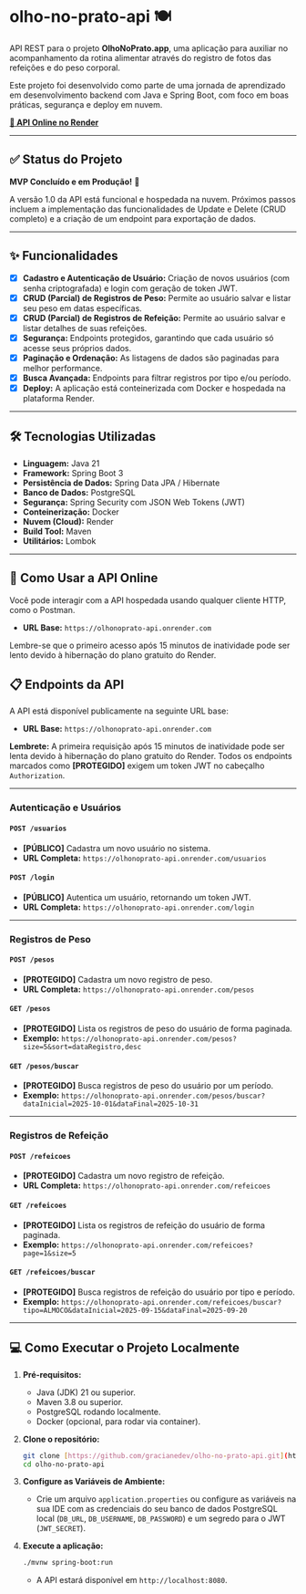 # olho-no-prato-api 🍽️

API REST para o projeto **OlhoNoPrato.app**, uma aplicação para auxiliar no acompanhamento da rotina alimentar através do registro de fotos das refeições e do peso corporal.

Este projeto foi desenvolvido como parte de uma jornada de aprendizado em desenvolvimento backend com Java e Spring Boot, com foco em boas práticas, segurança e deploy em nuvem.

**[🚀 API Online no Render](https://olhonoprato-api.onrender.com)**

---

## ✅ Status do Projeto

**MVP Concluído e em Produção!** 🎉

A versão 1.0 da API está funcional e hospedada na nuvem. Próximos passos incluem a implementação das funcionalidades de Update e Delete (CRUD completo) e a criação de um endpoint para exportação de dados.

---

## ✨ Funcionalidades

* [x] **Cadastro e Autenticação de Usuário:** Criação de novos usuários (com senha criptografada) e login com geração de token JWT.
* [x] **CRUD (Parcial) de Registros de Peso:** Permite ao usuário salvar e listar seu peso em datas específicas.
* [x] **CRUD (Parcial) de Registros de Refeição:** Permite ao usuário salvar e listar detalhes de suas refeições.
* [x] **Segurança:** Endpoints protegidos, garantindo que cada usuário só acesse seus próprios dados.
* [x] **Paginação e Ordenação:** As listagens de dados são paginadas para melhor performance.
* [x] **Busca Avançada:** Endpoints para filtrar registros por tipo e/ou período.
* [x] **Deploy:** A aplicação está conteinerizada com Docker e hospedada na plataforma Render.

---

## 🛠️ Tecnologias Utilizadas

* **Linguagem:** Java 21
* **Framework:** Spring Boot 3
* **Persistência de Dados:** Spring Data JPA / Hibernate
* **Banco de Dados:** PostgreSQL
* **Segurança:** Spring Security com JSON Web Tokens (JWT)
* **Conteinerização:** Docker
* **Nuvem (Cloud):** Render
* **Build Tool:** Maven
* **Utilitários:** Lombok

---

## 🚀 Como Usar a API Online

Você pode interagir com a API hospedada usando qualquer cliente HTTP, como o Postman.

* **URL Base:** `https://olhonoprato-api.onrender.com`

Lembre-se que o primeiro acesso após 15 minutos de inatividade pode ser lento devido à hibernação do plano gratuito do Render.

## 📋 Endpoints da API

A API está disponível publicamente na seguinte URL base:

* **URL Base:** `https://olhonoprato-api.onrender.com`

**Lembrete:** A primeira requisição após 15 minutos de inatividade pode ser lenta devido à hibernação do plano gratuito do Render. Todos os endpoints marcados como **[PROTEGIDO]** exigem um token JWT no cabeçalho `Authorization`.

---
### Autenticação e Usuários

#### `POST /usuarios`
* **[PÚBLICO]** Cadastra um novo usuário no sistema.
* **URL Completa:** `https://olhonoprato-api.onrender.com/usuarios`

#### `POST /login`
* **[PÚBLICO]** Autentica um usuário, retornando um token JWT.
* **URL Completa:** `https://olhonoprato-api.onrender.com/login`

---
### Registros de Peso

#### `POST /pesos`
* **[PROTEGIDO]** Cadastra um novo registro de peso.
* **URL Completa:** `https://olhonoprato-api.onrender.com/pesos`

#### `GET /pesos`
* **[PROTEGIDO]** Lista os registros de peso do usuário de forma paginada.
* **Exemplo:** `https://olhonoprato-api.onrender.com/pesos?size=5&sort=dataRegistro,desc`

#### `GET /pesos/buscar`
* **[PROTEGIDO]** Busca registros de peso do usuário por um período.
* **Exemplo:** `https://olhonoprato-api.onrender.com/pesos/buscar?dataInicial=2025-10-01&dataFinal=2025-10-31`

---
### Registros de Refeição

#### `POST /refeicoes`
* **[PROTEGIDO]** Cadastra um novo registro de refeição.
* **URL Completa:** `https://olhonoprato-api.onrender.com/refeicoes`

#### `GET /refeicoes`
* **[PROTEGIDO]** Lista os registros de refeição do usuário de forma paginada.
* **Exemplo:** `https://olhonoprato-api.onrender.com/refeicoes?page=1&size=5`

#### `GET /refeicoes/buscar`
* **[PROTEGIDO]** Busca registros de refeição do usuário por tipo e período.
* **Exemplo:** `https://olhonoprato-api.onrender.com/refeicoes/buscar?tipo=ALMOCO&dataInicial=2025-09-15&dataFinal=2025-09-20`
---

## 💻 Como Executar o Projeto Localmente

1.  **Pré-requisitos:**
    * Java (JDK) 21 ou superior.
    * Maven 3.8 ou superior.
    * PostgreSQL rodando localmente.
    * Docker (opcional, para rodar via container).

2.  **Clone o repositório:**
    ```bash
    git clone [https://github.com/gracianedev/olho-no-prato-api.git](https://github.com/gracianedev/olho-no-prato-api.git)
    cd olho-no-prato-api
    ```

3.  **Configure as Variáveis de Ambiente:**
    * Crie um arquivo `application.properties` ou configure as variáveis na sua IDE com as credenciais do seu banco de dados PostgreSQL local (`DB_URL`, `DB_USERNAME`, `DB_PASSWORD`) e um segredo para o JWT (`JWT_SECRET`).

4.  **Execute a aplicação:**
    ```bash
    ./mvnw spring-boot:run
    ```
    * A API estará disponível em `http://localhost:8080`.